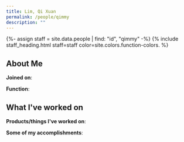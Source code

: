 ```yaml
---
title: Lim, Qi Xuan
permalink: /people/qimmy
description: ""
---
```


{%- assign staff = site.data.people | find: "id", "qimmy" -%}
{% include staff_heading.html staff=staff color=site.colors.function-colors. %}

## About Me

**Joined on**: 

**Function**: 

## What I've worked on

**Products/things I've worked on**:


**Some of my accomplishments**:

